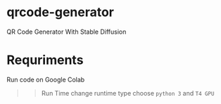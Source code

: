 # qrcode-generator
 QR Code Generator With Stable Diffusion

# Requriments

Run code on Google Colab
>> Run Time
>> change runtime type
>> choose `python 3` and `T4 GPU`
